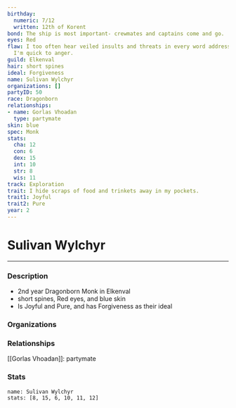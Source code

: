 ```yaml
---
birthday:
  numeric: 7/12
  written: 12th of Korent
bond: The ship is most important- crewmates and captains come and go.
eyes: Red
flaw: I too often hear veiled insults and threats in every word addressed to me, and
  I'm quick to anger.
guild: Elkenval
hair: short spines
ideal: Forgiveness
name: Sulivan Wylchyr
organizations: []
partyID: 50
race: Dragonborn
relationships:
- name: Gorlas Vhoadan
  type: partymate
skin: blue
spec: Monk
stats:
  cha: 12
  con: 6
  dex: 15
  int: 10
  str: 8
  wis: 11
track: Exploration
trait: I hide scraps of food and trinkets away in my pockets.
trait1: Joyful
trait2: Pure
year: 2
---
```

# Sulivan Wylchyr
---
### Description
- 2nd year Dragonborn Monk in Elkenval
- short spines, Red eyes, and blue skin
- Is Joyful and Pure, and has Forgiveness as their ideal

### Organizations
### Relationships
[[Gorlas Vhoadan]]: partymate
### Stats
```statblock
name: Sulivan Wylchyr
stats: [8, 15, 6, 10, 11, 12]
```